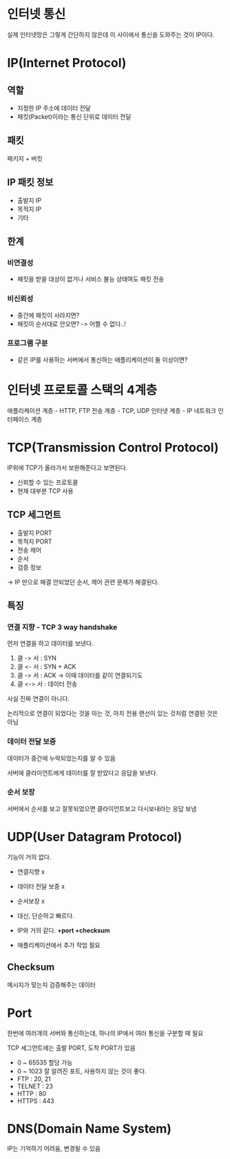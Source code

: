 # 인터넷 통신
실제 인터넷망은 그렇게 간단하지 않은데 이 사이에서 통신을 도와주는 것이 IP이다.

# IP(Internet Protocol)
## 역할
- 지정한 IP 주소에 데이터 전달
- 패킷(Packet)이라는 통신 단위로 데이터 전달

## 패킷
패키지 + 버킷

## IP 패킷 정보
- 출발지 IP
- 목적지 IP
- 기타

## 한계

### 비연결성
- 패킷을 받을 대상이 없거나 서비스 불능 상태여도 패킷 전송

### 비신뢰성
- 중간에 패킷이 사라지면?
- 패킷이 순서대로 안오면?
-> 어쩔 수 없다..!

### 프로그램 구분
- 같은 IP를 사용하는 서버에서 통신하는 애플리케이션이 둘 이상이면?

# 인터넷 프로토콜 스택의 4계층

애플리케이션 계층 - HTTP, FTP
전송 계층 - TCP, UDP
인터넷 계층 - IP
네트워크 인터페이스 계층

# TCP(Transmission Control Protocol)

IP위에 TCP가 올라가서 보완해준다고 보면된다.

- 신뢰할 수 있는 프로토콜
- 현재 대부분 TCP 사용

## TCP 세그먼트
- 출발지 PORT
- 목적지 PORT
- 전송 제어
- 순서
- 검증 정보

-> IP 만으로 해결 안되었던 순서, 제어 관련 문제가 해결된다.

## 특징

### 연결 지향 - TCP 3 way handshake
먼저 연결을 하고 데이터를 보낸다.

1. 클 -> 서 : SYN
2. 클 <- 서 : SYN + ACK
3. 클 -> 서 : ACK          -> 이때 데이터를 같이 연결되기도
4. 클 <-> 서 : 데이터 전송

사실 진짜 연결이 아니다. 

논리적으로 연결이 되었다는 것을 아는 것, 마치 전용 랜선이 있는 것처럼 연결된 것은 아님

### 데이터 전달 보증
데이터가 중간에 누락되었는지를 알 수 있음

서버에 클라이언트에게 데이터를 잘 받았다고 응답을 보낸다.

### 순서 보장
서버에서 순서를 보고 잘못되었으면 클라이언트보고 다시보내라는 응답 보냄

# UDP(User Datagram Protocol)

기능이 거의 없다.

- 연결지향 x
- 데이터 전달 보증 x
- 순서보장 x
- 대신, 단순하고 빠르다.

- IP와 거의 같다. **+port +checksum**
- 애플리케이션에서 추가 작업 필요

## Checksum
메시지가 맞는지 검증해주는 데이터

# Port
한번에 여러개의 서버와 통신하는데, 하나의 IP에서 여러 통신을 구분할 때 필요

TCP 세그먼트에는 출발 PORT, 도착 PORT가 있음 

- 0 ~ 65535 할당 가능
- 0 ~ 1023 잘 알려진 포트, 사용하지 않는 것이 좋다.
- FTP : 20, 21
- TELNET : 23
- HTTP : 80
- HTTPS : 443

# DNS(Domain Name System)
IP는 기억하기 어려움, 변경될 수 있음